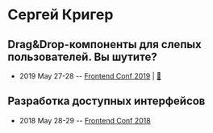 # Сергей Кригер

## Drag&amp;Drop-компоненты для слепых пользователей. Вы шутите?
- 2019 May 27-28 -- [Frontend Conf 2019](https://www.youtube.com/watch?v=U1UjLN4I9fA)  | [:notebook:](https://www.dropbox.com/sh/kg71jju3yvj5jqw/AAAwy3ifJKPXZK0NvMZcLCBMa/FC.%20%D0%94%D0%B5%D0%BB%D0%B8%2B%D0%9A%D0%B0%D0%BB%D1%8C%D0%BA%D1%83%D1%82%D1%82%D0%B0/28.05/3.Drag%26Drop-%D0%BA%D0%BE%D0%BC%D0%BF%D0%BE%D0%BD%D0%B5%D0%BD%D1%82%D1%8B%20%D0%B4%D0%BB%D1%8F%20%D1%81%D0%BB%D0%B5%D0%BF%D1%8B%D1%85%20%D0%BF%D0%BE%D0%BB%D1%8C%D0%B7%D0%BE%D0%B2%D0%B0%D1%82%D0%B5%D0%BB%D0%B5%D0%B9.%20%D0%92%D1%8B%20%D1%88%D1%83%D1%82%D0%B8%D1%82%D0%B5%3F_%D0%A1%D0%B5%D1%80%D0%B3%D0%B5%D0%B9%20%D0%9A%D1%80%D0%B8%D0%B3%D0%B5%D1%80_%D0%B2%D0%B5%D1%80.2.pdf?dl=0)  
## Разработка доступных интерфейсов
- 2018 May 28-29 -- [Frontend Conf 2018](https://www.youtube.com/watch?v=4ragpIHJ6r0)    
